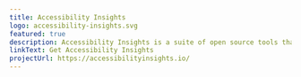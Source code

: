 ```yaml
---
title: Accessibility Insights
logo: accessibility-insights.svg
featured: true
description: Accessibility Insights is a suite of open source tools that help developers find and fix accessibility issues in Web, Windows and Android applications.
linkText: Get Accessibility Insights
projectUrl: https://accessibilityinsights.io/
---
```

